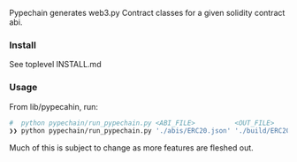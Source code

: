 Pypechain generates web3.py Contract classes for a given solidity contract abi.

### Install

See toplevel INSTALL.md

### Usage

From lib/pypecahin, run:

```bash
#  python pypechain/run_pypechain.py <ABI_FILE>          <OUT_FILE>
❯❯ python pypechain/run_pypechain.py './abis/ERC20.json' './build/ERC20Contract.py'
```

Much of this is subject to change as more features are fleshed out.
